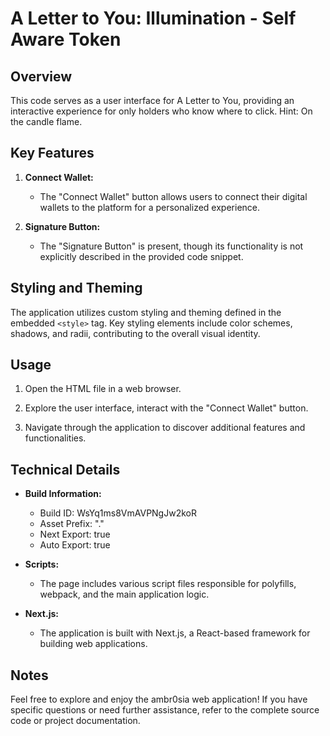 # A Letter to You: Illumination - Self Aware Token

## Overview

This code serves as a user interface for A Letter to You, providing an interactive experience for only holders who know where to click. Hint: On the candle flame. 

## Key Features

1. **Connect Wallet:**
   - The "Connect Wallet" button allows users to connect their digital wallets to the platform for a personalized experience.

2. **Signature Button:**
   - The "Signature Button" is present, though its functionality is not explicitly described in the provided code snippet.

## Styling and Theming

The application utilizes custom styling and theming defined in the embedded `<style>` tag. Key styling elements include color schemes, shadows, and radii, contributing to the overall visual identity.

## Usage

1. Open the HTML file in a web browser.

2. Explore the user interface, interact with the "Connect Wallet" button.

3. Navigate through the application to discover additional features and functionalities.

## Technical Details

- **Build Information:**
  - Build ID: WsYq1ms8VmAVPNgJw2koR
  - Asset Prefix: "."
  - Next Export: true
  - Auto Export: true

- **Scripts:**
  - The page includes various script files responsible for polyfills, webpack, and the main application logic.

- **Next.js:**
  - The application is built with Next.js, a React-based framework for building web applications.

## Notes

Feel free to explore and enjoy the ambr0sia web application! If you have specific questions or need further assistance, refer to the complete source code or project documentation.
